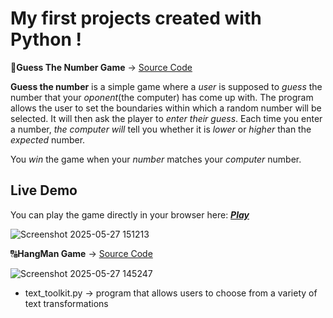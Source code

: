 # Мy first projects created with Python !
  
  🔢**Guess The Number Game** -> [Source Code](number_guessing.py)
   
  **Guess the number** is a simple game where a *user* is supposed to *guess* the number that your *oponent*(the computer) has come up with.
  The program allows the user to set the boundaries within which a random number will be selected. It will then ask the player to *enter their guess*. 
  Each time you enter a number, *the computer will* tell you whether it is *lower* or *higher* than the *expected* number.
  
  You *win* the game when your *number* matches your *computer* number.

  ## Live Demo

  You can play the game directly in your browser here:
  [***Play***](https://3a45d6bc-b080-4ecf-b4e6-242ed5d64aea-00-1u9w8vnvbkf4l.kirk.replit.dev/)
  
 ![Screenshot 2025-05-27 151213](https://github.com/user-attachments/assets/db47936f-8c21-40f7-8ff9-6169949cd7b5)

    
  🔠**HangMan Game** -> [Source Code](hangman.py)

  ![Screenshot 2025-05-27 145247](https://github.com/user-attachments/assets/4b7fccb7-52f5-48e7-befb-b1fc08844d13)

  
  - text_toolkit.py -> program that allows users to choose from a variety of text transformations
